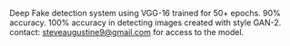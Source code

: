 Deep Fake detection system using VGG-16 trained for 50+ epochs.
90% accuracy.
100% accuracy in detecting images created with style GAN-2.
contact: steveaugustine9@gmail.com for access to the model.
